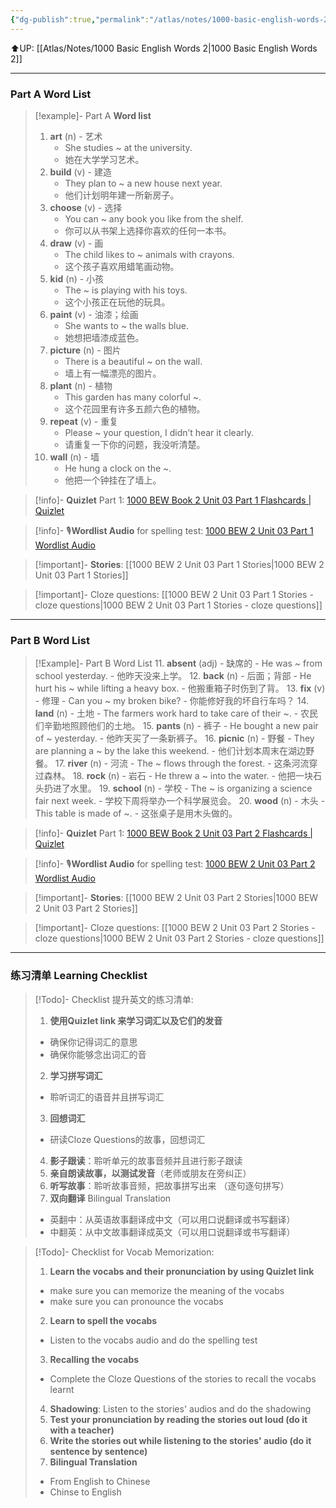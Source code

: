 ```yaml
---
{"dg-publish":true,"permalink":"/atlas/notes/1000-basic-english-words-2-unit-03/"}
---
```


⬆️UP: [[Atlas/Notes/1000 Basic English Words 2\|1000 Basic English Words 2]]

---
### Part A Word List


> [!example]- Part A **Word list**
> 1. **art** (n) - 艺术
>     - She studies ~ at the university.
>     - 她在大学学习艺术。
> 2. **build** (v) - 建造
>     - They plan to ~ a new house next year.
>     - 他们计划明年建一所新房子。
> 3. **choose** (v) - 选择
>     - You can ~ any book you like from the shelf.
>     - 你可以从书架上选择你喜欢的任何一本书。
> 4. **draw** (v) - 画
>     - The child likes to ~ animals with crayons.
>     - 这个孩子喜欢用蜡笔画动物。
> 5. **kid** (n) - 小孩
>     - The ~ is playing with his toys.
>     - 这个小孩正在玩他的玩具。
> 6. **paint** (v) - 油漆；绘画
>     - She wants to ~ the walls blue.
>     - 她想把墙漆成蓝色。
> 7. **picture** (n) - 图片
>     - There is a beautiful ~ on the wall.
>     - 墙上有一幅漂亮的图片。
> 8. **plant** (n) - 植物
>     - This garden has many colorful ~.
>     - 这个花园里有许多五颜六色的植物。
> 9. **repeat** (v) - 重复
>     - Please ~ your question, I didn’t hear it clearly.
>     - 请重复一下你的问题，我没听清楚。
> 10. **wall** (n) - 墙
>     - He hung a clock on the ~.
>     - 他把一个钟挂在了墙上。


> [!info]- **Quizlet** Part 1: [1000 BEW Book 2 Unit 03 Part 1 Flashcards | Quizlet]()

> [!info]- 🎙️**Wordlist Audio** for spelling test: [1000 BEW 2 Unit 03 Part 1 Wordlist Audio]()

> [!important]- **Stories**: [[1000 BEW 2 Unit 03 Part 1 Stories\|1000 BEW 2 Unit 03 Part 1 Stories]]

> [!important]- Cloze questions: [[1000 BEW 2 Unit 03 Part 1 Stories - cloze questions\|1000 BEW 2 Unit 03 Part 1 Stories - cloze questions]]

---
### Part B Word List


> [!Example]- Part B Word List
> 11. **absent** (adj) - 缺席的
>     - He was ~ from school yesterday.
>     - 他昨天没来上学。
> 12. **back** (n) - 后面；背部
>     - He hurt his ~ while lifting a heavy box.
>     - 他搬重箱子时伤到了背。
> 13. **fix** (v) - 修理
>     - Can you ~ my broken bike?
>     - 你能修好我的坏自行车吗？
> 14. **land** (n) - 土地
>     - The farmers work hard to take care of their ~.
>     - 农民们辛勤地照顾他们的土地。
> 15. **pants** (n) - 裤子
>     - He bought a new pair of ~ yesterday.
>     - 他昨天买了一条新裤子。
> 16. **picnic** (n) - 野餐
>     - They are planning a ~ by the lake this weekend.
>     - 他们计划本周末在湖边野餐。
> 17. **river** (n) - 河流
>     - The ~ flows through the forest.
>     - 这条河流穿过森林。
> 18. **rock** (n) - 岩石
>     - He threw a ~ into the water.
>     - 他把一块石头扔进了水里。
> 19. **school** (n) - 学校
>     - The ~ is organizing a science fair next week.
>     - 学校下周将举办一个科学展览会。
> 20. **wood** (n) - 木头
>     - This table is made of ~.
>     - 这张桌子是用木头做的。


> [!info]- **Quizlet** Part 1: [1000 BEW Book 2 Unit 03 Part 2 Flashcards | Quizlet]()

> [!info]- 🎙️**Wordlist Audio** for spelling test: [1000 BEW 2 Unit 03 Part 2 Wordlist Audio](https://drive.google.com/file/d/1p-wb14kqAJSn9RKhFUwVppt_8YkEbQIt/view?usp=drive_link)

> [!important]- **Stories**: [[1000 BEW 2 Unit 03 Part 2 Stories\|1000 BEW 2 Unit 03 Part 2 Stories]]

> [!important]- Cloze questions: [[1000 BEW 2 Unit 03 Part 2 Stories - cloze questions\|1000 BEW 2 Unit 03 Part 2 Stories - cloze questions]]

---
### 练习清单 Learning Checklist

> [!Todo]- Checklist 提升英文的练习清单:
> 1. **使用Quizlet link 来学习词汇以及它们的发音** 
>	- 确保你记得词汇的意思 
>	- 确保你能够念出词汇的音 
> 2. **学习拼写词汇** 
>	- 聆听词汇的语音并且拼写词汇 
> 3. **回想词汇**
>	- 研读Cloze Questions的故事，回想词汇 
> 4. **影子跟读**：聆听单元的故事音频并且进行影子跟读 
> 5. **亲自朗读故事，以测试发音**（老师或朋友在旁纠正）
> 6. **听写故事**：聆听故事音频，把故事拼写出来 （逐句逐句拼写）
> 7. **双向翻译** Bilingual Translation 
>	- 英翻中：从英语故事翻译成中文（可以用口说翻译或书写翻译）
>	- 中翻英：从中文故事翻译成英文（可以用口说翻译或书写翻译）

> [!Todo]- Checklist for Vocab Memorization:
> 
> 1. **Learn the vocabs and their pronunciation by using Quizlet link**
>	- make sure you can memorize the meaning of the vocabs
>	- make sure you can pronounce the vocabs
> 2. **Learn to spell the vocabs**
>	- Listen to the vocabs audio and do the spelling test
> 3. **Recalling the vocabs**
>	- Complete the Cloze Questions of the stories to recall the vocabs learnt
> 4. **Shadowing**: Listen to the stories' audios and do the shadowing
> 5. **Test your pronunciation by reading the stories out loud (do it with a teacher)**
> 6. **Write the stories out while listening to the stories' audio (do it sentence by sentence)**
> 7. **Bilingual Translation** 
> 	- From English to Chinese
> 	- Chinse to English

